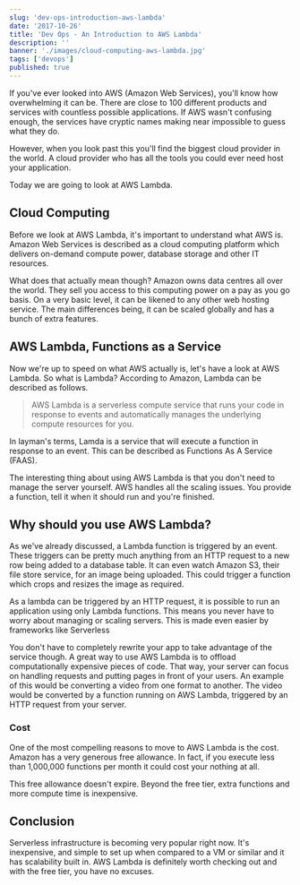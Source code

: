 ```yaml
---
slug: 'dev-ops-introduction-aws-lambda'
date: '2017-10-26'
title: 'Dev Ops - An Introduction to AWS Lambda'
description: ''
banner: './images/cloud-computing-aws-lambda.jpg'
tags: ['devops']
published: true
---
```


If you've ever looked into AWS (Amazon Web Services), you'll know how overwhelming it can be. There are close to 100 different products and services with countless possible applications. If AWS wasn't confusing enough, the services have cryptic names making near impossible to guess what they do.

However, when you look past this you'll find the biggest cloud provider in the world. A cloud provider who has all the tools you could ever need host your application.

Today we are going to look at AWS Lambda.

## Cloud Computing

Before we look at AWS Lambda, it's important to understand what AWS is. Amazon Web Services is described as a cloud computing platform which delivers on-demand compute power, database storage and other IT resources.

What does that actually mean though? Amazon owns data centres all over the world. They sell you access to this computing power on a pay as you go basis. On a very basic level, it can be likened to any other web hosting service. The main differences being, it can be scaled globally and has a bunch of extra features.

## AWS Lambda, Functions as a Service

Now we're up to speed on what AWS actually is, let's have a look at AWS Lambda. So what is Lambda? According to Amazon, Lambda can be described as follows.

> AWS Lambda is a serverless compute service that runs your code in response to events and automatically manages the underlying compute resources for you.

In layman's terms, Lamda is a service that will execute a function in response to an event. This can be described as Functions As A Service (FAAS).

The interesting thing about using AWS Lambda is that you don't need to manage the server yourself. AWS handles all the scaling issues. You provide a function, tell it when it should run and you're finished.

## Why should you use AWS Lambda?

As we've already discussed, a Lambda function is triggered by an event. These triggers can be pretty much anything from an HTTP request to a new row being added to a database table. It can even watch Amazon S3, their file store service, for an image being uploaded. This could trigger a function which crops and resizes the image as required.

As a lambda can be triggered by an HTTP request, it is possible to run an application using only Lambda functions. This means you never have to worry about managing or scaling servers. This is made even easier by frameworks like Serverless

You don't have to completely rewrite your app to take advantage of the service though. A great way to use AWS Lambda is to offload computationally expensive pieces of code. That way, your server can focus on handling requests and putting pages in front of your users. An example of this would be converting a video from one format to another. The video would be converted by a function running on AWS Lambda, triggered by an HTTP request from your server.

### Cost

One of the most compelling reasons to move to AWS Lambda is the cost. Amazon has a very generous free allowance. In fact, if you execute less than 1,000,000 functions per month it could cost your nothing at all.

This free allowance doesn't expire. Beyond the free tier, extra functions and more compute time is inexpensive.

## Conclusion

Serverless infrastructure is becoming very popular right now. It's inexpensive, and simple to set up when compared to a VM or similar and it has scalability built in. AWS Lambda is definitely worth checking out and with the free tier, you have no excuses.
